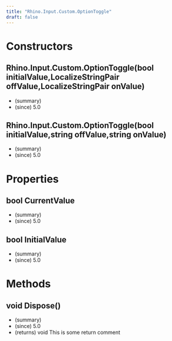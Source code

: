 ```yaml
---
title: "Rhino.Input.Custom.OptionToggle"
draft: false
---
```


# Constructors
## Rhino.Input.Custom.OptionToggle(bool initialValue,LocalizeStringPair offValue,LocalizeStringPair onValue)
- (summary) 
- (since) 5.0
## Rhino.Input.Custom.OptionToggle(bool initialValue,string offValue,string onValue)
- (summary) 
- (since) 5.0
# Properties
## bool CurrentValue
- (summary) 
- (since) 5.0
## bool InitialValue
- (summary) 
- (since) 5.0
# Methods
## void Dispose()
- (summary) 
- (since) 5.0
- (returns) void This is some return comment
